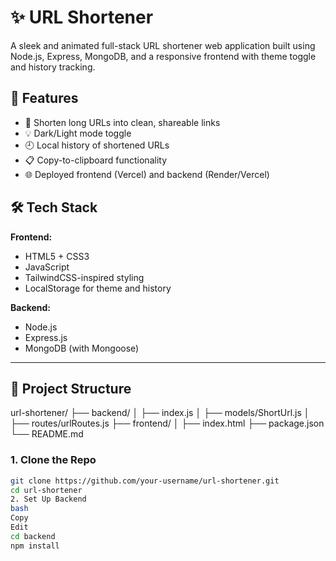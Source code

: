 # ✨ URL Shortener

A sleek and animated full-stack URL shortener web application built using Node.js, Express, MongoDB, and a responsive frontend with theme toggle and history tracking.

## 🚀 Features

- 🔗 Shorten long URLs into clean, shareable links
- 💡 Dark/Light mode toggle
- 🕘 Local history of shortened URLs
- 📋 Copy-to-clipboard functionality
- 🌐 Deployed frontend (Vercel) and backend (Render/Vercel)

## 🛠️ Tech Stack

**Frontend:**
- HTML5 + CSS3
- JavaScript
- TailwindCSS-inspired styling
- LocalStorage for theme and history

**Backend:**
- Node.js
- Express.js
- MongoDB (with Mongoose)

---

## 📁 Project Structure

url-shortener/
├── backend/
│ ├── index.js
│ ├── models/ShortUrl.js
│ ├── routes/urlRoutes.js
├── frontend/
│ ├── index.html
├── package.json
└── README.md

### 1. Clone the Repo

```bash
git clone https://github.com/your-username/url-shortener.git
cd url-shortener
2. Set Up Backend
bash
Copy
Edit
cd backend
npm install
